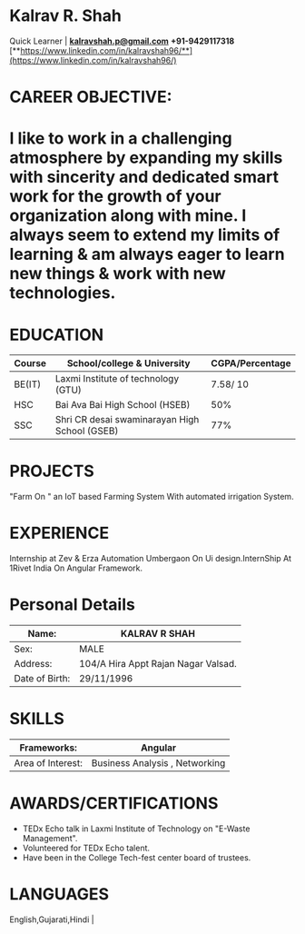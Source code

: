 # **Kalrav R. Shah**
Quick Learner | **kalravshah.p@gmail.com** **+91-9429117318** [**https://www.linkedin.com/in/kalravshah96/**](https://www.linkedin.com/in/kalravshah96/)

# CAREER OBJECTIVE:

# I like to work in a challenging atmosphere by expanding my skills with sincerity and dedicated smart work for the growth of your organization along with mine. I always seem to extend my limits of learning &amp; am always eager to learn new things &amp; work with new technologies.

# EDUCATION

| Course | School/college &amp; University | CGPA/Percentage |
| --- | --- | --- |
| BE(IT) | Laxmi Institute of technology (GTU) | 7.58/ 10 |
| HSC | Bai Ava Bai High School (HSEB) | 50% |
| SSC | Shri CR desai swaminarayan High School (GSEB) | 77% |

# PROJECTS
&quot;Farm On &quot; an IoT based Farming System With automated irrigation System.
# EXPERIENCE
Internship at Zev &amp; Erza Automation Umbergaon On Ui design.InternShip At 1Rivet India On Angular Framework.
# Personal Details


| Name: | KALRAV R SHAH |
| --- | --- |
| Sex: | MALE |
| Address: | 104/A Hira Appt Rajan Nagar Valsad. |
| Date of Birth: | 29/11/1996 |

# SKILLS


| Frameworks: | Angular |
| --- | --- |
| Area of Interest: | Business Analysis , Networking |

# AWARDS/CERTIFICATIONS


- TEDx Echo talk in Laxmi Institute of Technology on &quot;E-Waste Management&quot;.
- Volunteered for TEDx Echo talent.
- Have been in the College Tech-fest center board of trustees.

# LANGUAGES
English,Gujarati,Hindi |
